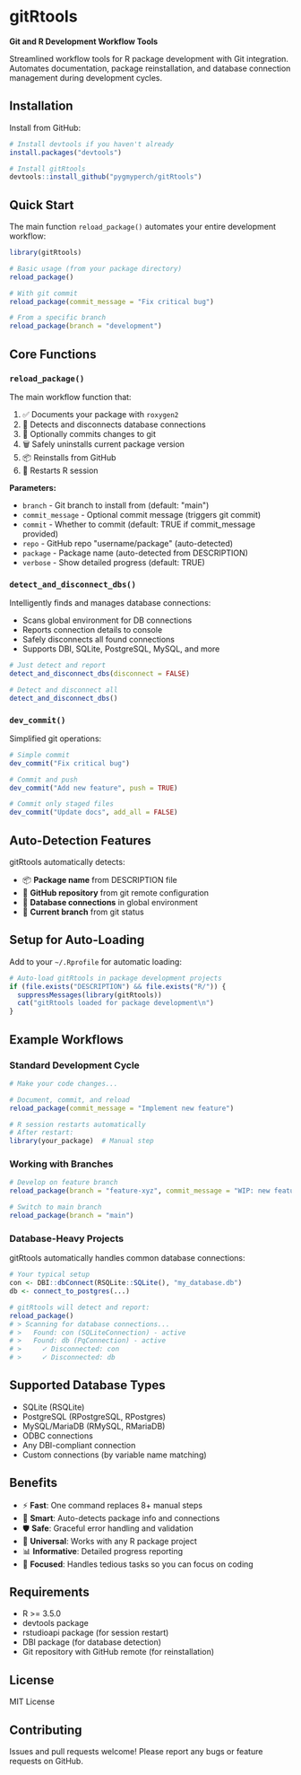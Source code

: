 # gitRtools

**Git and R Development Workflow Tools**

Streamlined workflow tools for R package development with Git integration. Automates documentation, package reinstallation, and database connection management during development cycles.

## Installation

Install from GitHub:

```r
# Install devtools if you haven't already
install.packages("devtools")

# Install gitRtools
devtools::install_github("pygmyperch/gitRtools")
```

## Quick Start

The main function `reload_package()` automates your entire development workflow:

```r
library(gitRtools)

# Basic usage (from your package directory)
reload_package()

# With git commit
reload_package(commit_message = "Fix critical bug")

# From a specific branch
reload_package(branch = "development")
```

## Core Functions

### `reload_package()`

The main workflow function that:
1. ✅ Documents your package with `roxygen2`
2. 🔌 Detects and disconnects database connections
3. 📝 Optionally commits changes to git
4. 🗑️ Safely uninstalls current package version
5. 📦 Reinstalls from GitHub
6. 🔄 Restarts R session

**Parameters:**
- `branch` - Git branch to install from (default: "main")
- `commit_message` - Optional commit message (triggers git commit)
- `commit` - Whether to commit (default: TRUE if commit_message provided)
- `repo` - GitHub repo "username/package" (auto-detected)
- `package` - Package name (auto-detected from DESCRIPTION)
- `verbose` - Show detailed progress (default: TRUE)

### `detect_and_disconnect_dbs()`

Intelligently finds and manages database connections:
- Scans global environment for DB connections
- Reports connection details to console
- Safely disconnects all found connections
- Supports DBI, SQLite, PostgreSQL, MySQL, and more

```r
# Just detect and report
detect_and_disconnect_dbs(disconnect = FALSE)

# Detect and disconnect all
detect_and_disconnect_dbs()
```

### `dev_commit()`

Simplified git operations:

```r
# Simple commit
dev_commit("Fix critical bug")

# Commit and push
dev_commit("Add new feature", push = TRUE)

# Commit only staged files
dev_commit("Update docs", add_all = FALSE)
```

## Auto-Detection Features

gitRtools automatically detects:

- 📦 **Package name** from DESCRIPTION file
- 🔗 **GitHub repository** from git remote configuration  
- 🔌 **Database connections** in global environment
- 🌿 **Current branch** from git status

## Setup for Auto-Loading

Add to your `~/.Rprofile` for automatic loading:

```r
# Auto-load gitRtools in package development projects
if (file.exists("DESCRIPTION") && file.exists("R/")) {
  suppressMessages(library(gitRtools))
  cat("gitRtools loaded for package development\n")
}
```

## Example Workflows

### Standard Development Cycle

```r
# Make your code changes...

# Document, commit, and reload
reload_package(commit_message = "Implement new feature")

# R session restarts automatically
# After restart:
library(your_package)  # Manual step
```

### Working with Branches

```r
# Develop on feature branch
reload_package(branch = "feature-xyz", commit_message = "WIP: new feature")

# Switch to main branch
reload_package(branch = "main")
```

### Database-Heavy Projects

gitRtools automatically handles common database connections:

```r
# Your typical setup
con <- DBI::dbConnect(RSQLite::SQLite(), "my_database.db")
db <- connect_to_postgres(...)

# gitRtools will detect and report:
reload_package()
# > Scanning for database connections...
# >   Found: con (SQLiteConnection) - active
# >   Found: db (PqConnection) - active
# >     ✓ Disconnected: con
# >     ✓ Disconnected: db
```

## Supported Database Types

- SQLite (RSQLite)
- PostgreSQL (RPostgreSQL, RPostgres)
- MySQL/MariaDB (RMySQL, RMariaDB)
- ODBC connections
- Any DBI-compliant connection
- Custom connections (by variable name matching)

## Benefits

- ⚡ **Fast**: One command replaces 8+ manual steps
- 🧠 **Smart**: Auto-detects package info and connections
- 🛡️ **Safe**: Graceful error handling and validation
- 🔄 **Universal**: Works with any R package project
- 📊 **Informative**: Detailed progress reporting
- 🎯 **Focused**: Handles tedious tasks so you can focus on coding

## Requirements

- R >= 3.5.0
- devtools package
- rstudioapi package (for session restart)
- DBI package (for database detection)
- Git repository with GitHub remote (for reinstallation)

## License

MIT License

## Contributing

Issues and pull requests welcome! Please report any bugs or feature requests on GitHub.
